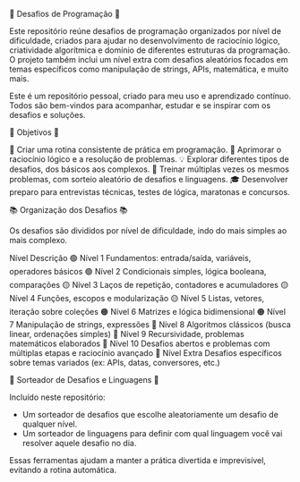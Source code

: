 🧠 Desafios de Programação 🧠

Este repositório reúne desafios de programação organizados por nível de dificuldade, criados para ajudar no desenvolvimento de raciocínio lógico, criatividade algorítmica e domínio de diferentes estruturas da programação. O projeto também inclui um nível extra com desafios aleatórios focados em temas específicos como manipulação de strings, APIs, matemática, e muito mais.

Este é um repositório pessoal, criado para meu uso e aprendizado contínuo. Todos são bem-vindos para acompanhar, estudar e se inspirar com os desafios e soluções.

🎯 Objetivos 🎯

📌 Criar uma rotina consistente de prática em programação.
🧠 Aprimorar o raciocínio lógico e a resolução de problemas.
💡 Explorar diferentes tipos de desafios, dos básicos aos complexos.
🔁 Treinar múltiplas vezes os mesmos problemas, com sorteio aleatório de desafios e linguagens.
🎓 Desenvolver preparo para entrevistas técnicas, testes de lógica, maratonas e concursos.

📚 Organização dos Desafios 📚

Os desafios são divididos por nível de dificuldade, indo do mais simples ao mais complexo.

Nível	Descrição
🟢 Nível 1	Fundamentos: entrada/saída, variáveis, operadores básicos
🟢 Nível 2	Condicionais simples, lógica booleana, comparações
🟡 Nível 3	Laços de repetição, contadores e acumuladores
🟡 Nível 4	Funções, escopos e modularização
🟡 Nível 5	Listas, vetores, iteração sobre coleções
🟠 Nível 6	Matrizes e lógica bidimensional
🟠 Nível 7	Manipulação de strings, expressões
🔴 Nível 8	Algoritmos clássicos (busca linear, ordenações simples)
🔴 Nível 9	Recursividade, problemas matemáticos elaborados
🔴 Nível 10	Desafios abertos e problemas com múltiplas etapas e raciocínio avançado
🧩 Nível Extra	Desafios específicos sobre temas variados (ex: APIs, datas, conversores, etc.)

🎲 Sorteador de Desafios e Linguagens 🎲

Incluído neste repositório:
* Um sorteador de desafios que escolhe aleatoriamente um desafio de qualquer nível.
 * Um sorteador de linguagens para definir com qual linguagem você vai resolver aquele desafio no dia.

Essas ferramentas ajudam a manter a prática divertida e imprevisível, evitando a rotina automática.
